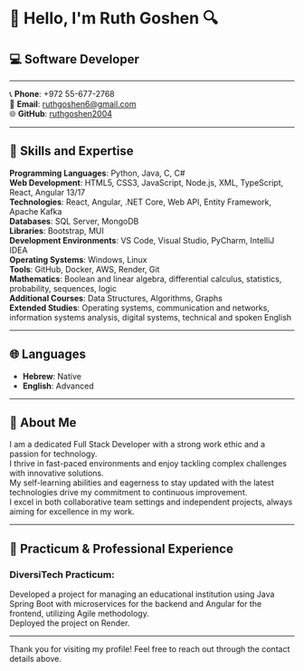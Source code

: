 # 👋 Hello, I'm Ruth Goshen 🔍

## 💻 Software Developer

---

📞 **Phone**: +972 55-677-2768  
📧 **Email**: ruthgoshen6@gmail.com  
🌐 **GitHub**: [ruthgoshen2004](https://github.com/ruthgoshen2004)

---

## 🔧 Skills and Expertise

**Programming Languages**: Python, Java, C, C#  
**Web Development**: HTML5, CSS3, JavaScript, Node.js, XML, TypeScript, React, Angular 13/17  
**Technologies**: React, Angular, .NET Core, Web API, Entity Framework, Apache Kafka  
**Databases**: SQL Server, MongoDB  
**Libraries**: Bootstrap, MUI  
**Development Environments**: VS Code, Visual Studio, PyCharm, IntelliJ IDEA  
**Operating Systems**: Windows, Linux  
**Tools**: GitHub, Docker, AWS, Render, Git  
**Mathematics**: Boolean and linear algebra, differential calculus, statistics, probability, sequences, logic  
**Additional Courses**: Data Structures, Algorithms, Graphs  
**Extended Studies**: Operating systems, communication and networks, information systems analysis, digital systems, technical and spoken English

---

## 🌐 Languages

- **Hebrew**: Native  
- **English**: Advanced

---

## 🌟 About Me

I am a dedicated Full Stack Developer with a strong work ethic and a passion for technology.  
I thrive in fast-paced environments and enjoy tackling complex challenges with innovative solutions.  
My self-learning abilities and eagerness to stay updated with the latest technologies drive my commitment to continuous improvement.  
I excel in both collaborative team settings and independent projects, always aiming for excellence in my work.

---

## 🚀 Practicum & Professional Experience

### DiversiTech Practicum:

Developed a project for managing an educational institution using Java Spring Boot with microservices for the backend and Angular for the frontend, utilizing Agile methodology.  
Deployed the project on Render.

---

Thank you for visiting my profile! Feel free to reach out through the contact details above.
